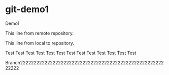 # git-demo1
Demo1

This line from remote repository.

This line from local to repository.

Test Test Test Test Test Test Test Test Test Test Test Test Test 

Branch2222222222222222222222222222222222222222222222222222222222